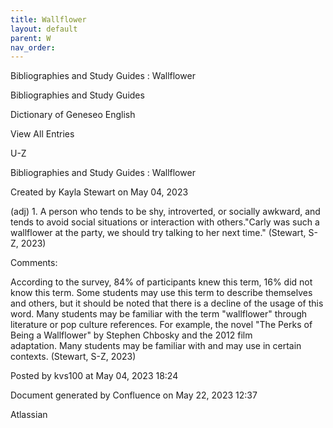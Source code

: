 ```yaml
---
title: Wallflower
layout: default
parent: W
nav_order:
---
```


Bibliographies and Study Guides : Wallflower

Bibliographies and Study Guides

Dictionary of Geneseo English

View All Entries

U-Z

Bibliographies and Study Guides : Wallflower

Created by  Kayla Stewart on May 04, 2023

(adj) 1. A person who tends to be shy, introverted, or socially awkward, and tends to avoid social situations or interaction with others.&quot;Carly was such a wallflower at the party, we should try talking to her next time.&quot; (Stewart, S-Z, 2023) 

Comments:

According to the survey, 84% of participants knew this term, 16% did not know this term. Some students may use this term to describe themselves and others, but it should be noted that there is a decline of the usage of this word. Many students may be familiar with the term &quot;wallflower&quot; through literature or pop culture references. For example, the novel &quot;The Perks of Being a Wallflower&quot; by Stephen Chbosky and the 2012 film adaptation. Many students may be familiar with and may use in certain contexts. (Stewart, S-Z, 2023) 

Posted by kvs100 at May 04, 2023 18:24

Document generated by Confluence on May 22, 2023 12:37

Atlassian
